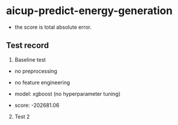 # aicup-predict-energy-generation

- the score is total absolute error.

## Test record

1. Baseline test

- no preprocessing
- no feature engineering
- model: xgboost (no hyperparameter tuning)

- score: -202681.06

2. Test 2
